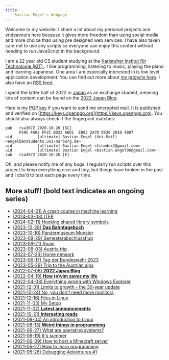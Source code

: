 ```yaml
---
title:
    Bastian Engel's Webpage
---
```


Welcome to my website. I share a lot about my personal projects
and endeavours here because it gives more freedom than using social media
and more choice than using pre designed web services. I have also taken care
not to use any scripts so everyone can enjoy this content without needing to
run JavaScript in the background.

I am a 22 year old CS student studying at the [Karlsruher Institut für
Technologie (KIT) ](https://www.kit.edu/). I like programming, listening to
music, playing the piano and learning Japanese. One area I am especially
interested in is low level application development. You can find out more about
[my projects here](/html/projects.html). I also have an [RSS feed](/rss.xml).

I spent the latter half of 2022 in
[Japan](https://www.youtube.com/watch?v=_mkiGMtbrPM) as an exchange student,
meaning lots of content can be found on the [2022 Japan
Blog](/html/2022_japan/blog.html).

Here is my [PGP key](/res/gpg_key.txt) if you want to send me encrypted mail.
It is published and verified on
[https://keys.openpgp.org](https://keys.openpgp.org). You should also always
check if the fingerprint matches:

```
pub   rsa3072 2020-10-26 [SC]
      F59C FA82 FF2C BD22 66D1  ED03 2A7D D530 201D 4B87
uid           [ultimate] Bastian Engel (Uni-Mail) <engelba@students.uni-marburg.de>
uid           [ultimate] Bastian Engel <1shedex2@gmail.com>
uid           [ultimate] Bastian Engel <bastian.engel00@gmail.com>
sub   rsa3072 2020-10-26 [E]
```

Oh, and please notify me of any bugs. I regularly run scripts over this project
to keep everything nice and tidy, but things have broken in the past and I cba'd
to test each page every time.

## More stuff! (**bold** text indicates an ongoing series)

- [(2024-04-01) A crash course in machine learning](/html/machine-learning.html)
- [(2024-03-03) ITER](/html/iter.html)
- [(2024-02-11) Hooking shared library symbols](/html/dlsym_hooking.html)
- [(2023-10-28) **Das Bahntagebuch**](/html/bahntagebuch.html)
- [(2023-10-10) Panzermuseum Munster](/html/panzermuseum.html)
- [(2023-09-29) Semesterabschlussflug](/html/flug.html)
- [(2023-09-21) Spain](/html/spain.html)
- [(2023-08-03) Austria trip](/html/austria_trip.html)
- [(2023-07-23) Home network](/html/home_network.html)
- [(2023-06-17) Tag der Bundeswehr 2023](/html/tdb.html)
- [(2023-05-29) Trip to the Austrian alps](/html/alps.html)
- [(2022-07-06) **2022 Japan Blog**](/html/2022_japan/blog.html)
- [(2022-04-19) **How (n)vim saves my life**](/html/vim_life_saving.html)
- [(2022-04-03) Everything wrong with Windows Explorer](/html/win_explorer.html)
- [(2021-12-31) Limits to growth - the 30-year update](/html/limits_to_growth.html)
- [(2021-12-24) No, you don't need more monitors](/html/more_monitors.html)
- [(2021-12-16) Files in Linux](/html/linux_files.html)
- [(2021-11-03) My Setup](/html/setup.html)
- [(2021-11-02) **Latest announcements**](/html/announcements.html)
- [(2021-10-21) **Interesting reads**](/html/interesting_reads.html)
- [(2021-09-04) An introduction to Linux](/html/linux_introduction.html)
- [(2021-08-13) **Weird things in programming**](/html/weird_programming_things.html)
- [(2021-06-27) What are operating systems?](/html/what_are_os.html)
- [(2021-06-19) It's summer](/html/its_summer.html)
- [(2021-06-09) How to host a Minecraft server](/html/hosting_mc_server.html)
- [(2021-05-27) How to learn programming](/html/how_to_learn_programming.html)
- [(2021-05-26) Debugging Adventures #1](/html/debugging_HPET.html)
